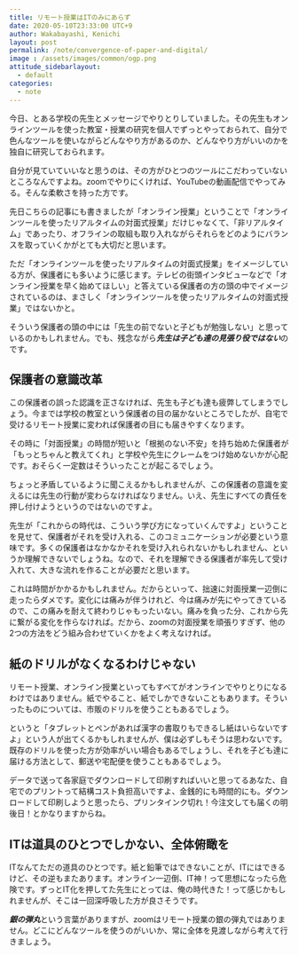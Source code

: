 ```yaml
---
title: リモート授業はITのみにあらず
date: 2020-05-10T23:33:00 UTC+9
author: Wakabayashi, Kenichi
layout: post
permalink: /note/convergence-of-paper-and-digital/
image : /assets/images/common/ogp.png
attitude_sidebarlayout:
  - default
categories:
  - note
---
```

今日、とある学校の先生とメッセージでやりとりしていました。その先生もオンラインツールを使った教室・授業の研究を個人でずっとやっておられて、自分で色んなツールを使いながらどんなやり方があるのか、どんなやり方がいいのかを独自に研究しておられます。

自分が見ていていいなと思うのは、その方がひとつのツールにこだわっていないところなんですよね。zoomでやりにくければ、YouTubeの動画配信でやってみる。そんな柔軟さを持った方です。

先日こちらの記事にも書きましたが「オンライン授業」ということで「オンラインツールを使ったリアルタイムの対面式授業」だけじゃなくて、「非リアルタイム」であったり、オフラインの取組も取り入れながらそれらをどのようにバランスを取っていくかがとても大切だと思います。

ただ「オンラインツールを使ったリアルタイムの対面式授業」をイメージしている方が、保護者にも多いように感じます。テレビの街頭インタビューなどで「オンライン授業を早く始めてほしい」と答えている保護者の方の頭の中でイメージされているのは、まさしく「オンラインツールを使ったリアルタイムの対面式授業」ではないかと。

そういう保護者の頭の中には「先生の前でないと子どもが勉強しない」と思っているのかもしれません。でも、残念ながら***先生は子ども達の見張り役ではない***のです。

## 保護者の意識改革
この保護者の誤った認識を正さなければ、先生も子ども達も疲弊してしまうでしょう。今までは学校の教室という保護者の目の届かないところでしたが、自宅で受けるリモート授業に変われば保護者の目にも届きやすくなります。

その時に「対面授業」の時間が短いと「根拠のない不安」を持ち始めた保護者が「もっとちゃんと教えてくれ」と学校や先生にクレームをつけ始めないかが心配です。おそらく一定数はそういったことが起こるでしょう。

ちょっと矛盾しているように聞こえるかもしれませんが、この保護者の意識を変えるには先生の行動が変わらなければなりません。いえ、先生にすべての責任を押し付けようというのではないのですよ。

先生が「これからの時代は、こういう学び方になっていくんですよ」ということを見せて、保護者がそれを受け入れる、このコミュニケーションが必要という意味です。多くの保護者はなかなかそれを受け入れられないかもしれません、というか理解できないでしょうね。なので、それを理解できる保護者が率先して受け入れて、大きな流れを作ることが必要だと思います。

これは時間がかかるかもしれません。だからといって、拙速に対面授業一辺倒に走ったらダメです。変化には痛みが伴うけれど、今は痛みが先にやってきているので、この痛みを耐えて終わりじゃもったいない。痛みを負った分、これから先に繋がる変化を作らなければ。だから、zoomの対面授業を頑張りすぎず、他の2つの方法をどう組み合わせていくかをよく考えなければ。

## 紙のドリルがなくなるわけじゃない
リモート授業、オンライン授業といってもすべてがオンラインでやりとりになるわけではありません。紙でやること、紙でしかできないこともあります。そういったものについては、市販のドリルを使うこともあるでしょう。

というと「タブレットとペンがあれば漢字の書取りもできるし紙はいらないですよ」という人が出てくるかもしれませんが、僕は必ずしもそうは思わないです。既存のドリルを使った方が効率がいい場合もあるでしょうし、それを子ども達に届ける方法として、郵送や宅配便を使うこともあるでしょう。

データで送って各家庭でダウンロードして印刷すればいいと思ってるあなた、自宅でのプリントって結構コスト負担高いですよ、金銭的にも時間的にも。ダウンロードして印刷しようと思ったら、プリンタインク切れ！今注文しても届くの明後日！とかなりますからね。

## ITは道具のひとつでしかない、全体俯瞰を
ITなんてただの道具のひとつです。紙と鉛筆ではできないことが、ITにはできるけど、その逆もまたあります。オンライン一辺倒、IT神！って思想になったら危険です。ずっとIT化を押してた先生にとっては、俺の時代きた！って感じかもしれませんが、そこは一回深呼吸した方が良さそうです。

***銀の弾丸***という言葉がありますが、zoomはリモート授業の銀の弾丸ではありません。どこにどんなツールを使うのがいいか、常に全体を見渡しながら考えて行きましょう。